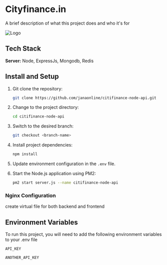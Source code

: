 
# Cityfinance.in

A brief description of what this project does and who it's for

![Logo](https://cityfinance.in/assets/M%20FIGMA/city-finance-ranking.png)

## Tech Stack

**Server:** Node, ExpressJs, Mongodb, Redis

## Install and Setup

1. Git clone the repository:

   ```bash
   git clone https://github.com/janaonline/citifinance-node-api.git
   ```

2. Change to the project directory:

   ```bash
   cd citifinance-node-api
   ```

3. Switch to the desired branch:

   ```bash
   git checkout <branch-name>
   ```

4. Install project dependencies:

   ```bash
   npm install
   ```

5. Update environment configuration in the `.env` file.

6. Start the Node.js application using PM2:

   ```bash
   pm2 start server.js --name citifinance-node-api
   ```

### Nginx Configuration

create virtual file for both backend and frontend

## Environment Variables

To run this project, you will need to add the following environment variables to your .env file

`API_KEY`

`ANOTHER_API_KEY`
